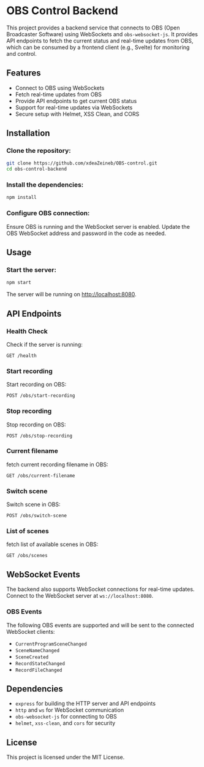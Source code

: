 # OBS Control Backend

This project provides a backend service that connects to OBS (Open Broadcaster Software) using WebSockets and `obs-websocket-js`. It provides API endpoints to fetch the current status and real-time updates from OBS, which can be consumed by a frontend client (e.g., Svelte) for monitoring and control.

## Features

- Connect to OBS using WebSockets
- Fetch real-time updates from OBS
- Provide API endpoints to get current OBS status
- Support for real-time updates via WebSockets
- Secure setup with Helmet, XSS Clean, and CORS

## Installation

### Clone the repository:

```bash
git clone https://github.com/xdeaZeineb/OBS-control.git
cd obs-control-backend
```

### Install the dependencies:

```bash
npm install
```

### Configure OBS connection:

Ensure OBS is running and the WebSocket server is enabled. Update the OBS WebSocket address and password in the code as needed.

## Usage

### Start the server:

```bash
npm start
```

The server will be running on [http://localhost:8080](http://localhost:8080).

## API Endpoints

### Health Check

Check if the server is running:

```http
GET /health
```

### Start recording

Start recording on OBS:

```http
POST /obs/start-recording
```

### Stop recording

Stop recording on OBS:

```http
POST /obs/stop-recording
```

### Current filename

fetch current recording filename in OBS:

```http
GET /obs/current-filename
```

### Switch scene

Switch scene in OBS:

```http
POST /obs/switch-scene
```

### List of scenes

fetch list of available scenes in OBS:

```http
GET /obs/scenes
```

## WebSocket Events

The backend also supports WebSocket connections for real-time updates. Connect to the WebSocket server at `ws://localhost:8080`.

### OBS Events

The following OBS events are supported and will be sent to the connected WebSocket clients:

- `CurrentProgramSceneChanged`
- `SceneNameChanged`
- `SceneCreated`
- `RecordStateChanged`
- `RecordFileChanged`

## Dependencies

- `express` for building the HTTP server and API endpoints
- `http` and `ws` for WebSocket communication
- `obs-websocket-js` for connecting to OBS
- `helmet`, `xss-clean`, and `cors` for security

## License

This project is licensed under the MIT License.
